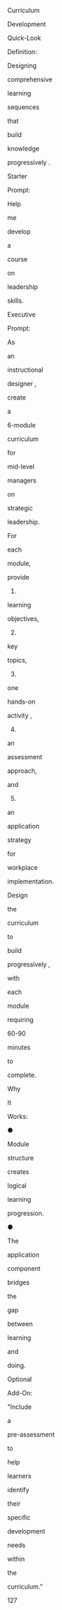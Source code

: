 Curriculum
 
Development
 
Quick-Look
 
Definition:
 
Designing
 
comprehensive
 
learning
 
sequences
 
that
 
build
 
knowledge
 
progressively .
 
Starter
 
Prompt:
 
Help
 
me
 
develop
 
a
 
course
 
on
 
leadership
 
skills.
 
Executive
 
Prompt:
 
As
 
an
 
instructional
 
designer ,
 
create
 
a
 
6-module
 
curriculum
 
for
 
mid-level
 
managers
 
on
 
strategic
 
leadership.
 
For
 
each
 
module,
 
provide
 
1)
 
learning
 
objectives,
 
2)
 
key
 
topics,
 
3)
 
one
 
hands-on
 
activity ,
 
4)
 
an
 
assessment
 
approach,
 
and
 
5)
 
an
 
application
 
strategy
 
for
 
workplace
 
implementation.
 
Design
 
the
 
curriculum
 
to
 
build
 
progressively ,
 
with
 
each
 
module
 
requiring
 
60-90
 
minutes
 
to
 
complete.
 
Why
 
It
 
Works:
 
●
 
Module
 
structure
 
creates
 
logical
 
learning
 
progression.
 
●
 
The
 
application
 
component
 
bridges
 
the
 
gap
 
between
 
learning
 
and
 
doing.
 
Optional
 
Add-On:
 
"Include
 
a
 
pre-assessment
 
to
 
help
 
learners
 
identify
 
their
 
specific
 
development
 
needs
 
within
 
the
 
curriculum."
 
 
127
 
 